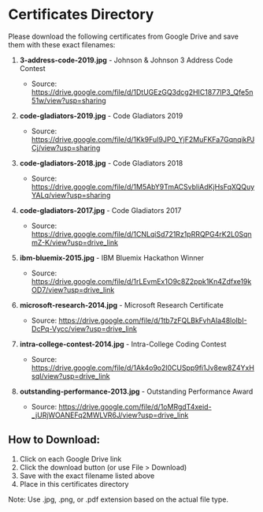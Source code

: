 # Certificates Directory

Please download the following certificates from Google Drive and save them with these exact filenames:

1. **3-address-code-2019.jpg** - Johnson & Johnson 3 Address Code Contest
   - Source: https://drive.google.com/file/d/1DtUGEzGQ3dcg2HIC1877IP3_Qfe5n51w/view?usp=sharing

2. **code-gladiators-2019.jpg** - Code Gladiators 2019
   - Source: https://drive.google.com/file/d/1Kk9FuI9JP0_YjF2MuFKFa7GqnqikPJCj/view?usp=sharing

3. **code-gladiators-2018.jpg** - Code Gladiators 2018  
   - Source: https://drive.google.com/file/d/1M5AbY9TmACSvbliAdKjHsFqXQQuyYALq/view?usp=sharing

4. **code-gladiators-2017.jpg** - Code Gladiators 2017
   - Source: https://drive.google.com/file/d/1CNLqiSd721Rz1pRRQPG4rK2L0SqnmZ-K/view?usp=drive_link

5. **ibm-bluemix-2015.jpg** - IBM Bluemix Hackathon Winner
   - Source: https://drive.google.com/file/d/1rLEvmEx1O9c8Z2ppk1Kn4Zdfxe19kOD7/view?usp=drive_link

6. **microsoft-research-2014.jpg** - Microsoft Research Certificate
   - Source: https://drive.google.com/file/d/1tb7zFQLBkFvhAIa48loIbI-DcPq-Vycc/view?usp=drive_link

7. **intra-college-contest-2014.jpg** - Intra-College Coding Contest
   - Source: https://drive.google.com/file/d/1Ak4o9o2l0CUSpp9fi1Jv8ew8Z4YxHsqI/view?usp=drive_link

8. **outstanding-performance-2013.jpg** - Outstanding Performance Award
   - Source: https://drive.google.com/file/d/1oMRgdT4xeid-_jURjWOANEFq2MWLVR6J/view?usp=drive_link

## How to Download:
1. Click on each Google Drive link
2. Click the download button (or use File > Download)
3. Save with the exact filename listed above
4. Place in this certificates directory

Note: Use .jpg, .png, or .pdf extension based on the actual file type.